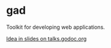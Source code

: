 # gad

Toolkit for developing web applications.

[Idea in slides on talks.godoc.org](https://talks.godoc.org/github.com/go-gad/gad/examples/idea.slide)
